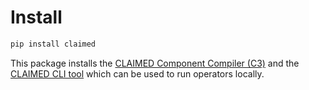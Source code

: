 # Install

```bash
pip install claimed
```

This package installs the [CLAIMED Component Compiler (C3)](https://pypi.org/project/claimed-c3/) and the [CLAIMED CLI tool](https://pypi.org/project/claimed-cli/) which can be used to run operators locally. 